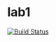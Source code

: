 # lab1

[![Build Status](https://travis-ci.com/itmo-java-basics-2020/task-1-stekkko.svg?branch=master)](https://travis-ci.com/itmo-java-basics-2020/task-1-stekkko)